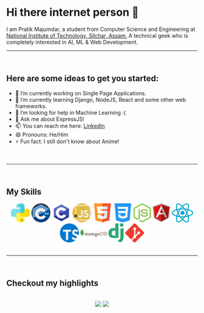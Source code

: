 # Hi there internet person 👋

I am Pratik Majumdar, a student from Computer Science and Engineering at [National Institute of Technology, Silchar, Assam.](https://www.nits.ac.in) A technical geek who is completely interested in AI, ML & Web Development.
<br>
<hr>
<br>

## Here are some ideas to get you started:

- 🔭 I’m currently working on Single Page Applications.
- 🌱 I’m currently learning Django, NodeJS, React and some other web frameworks.
- 🤔 I’m looking for help in Machine Learning :(
- 💬 Ask me about ExpressJS!
- 📫 You can reach me here: [LinkedIn](https://www.linkedin.com/in/codadept/)
- 😄 Pronouns: He/Him
- ⚡ Fun fact: I still don't know about Anime!
<br>
<hr>
<br>

## My Skills

<div align="center" width=100%>
    <img title="Python" height="50" src="./icons/python.svg">
    <img title="C++" height="50" src="./icons/cpp.svg">
    <img title="C" height="50" src="./icons/c-programming.svg">
    <img title="JavaScript" height="50" src="./icons/javascript.svg">
    <img title="HTML" height="50" src="./icons/html5.svg">
    <img title="CSS" height="50" src="./icons/css-3.svg">
    <img title="NodeJS" height="50" src="./icons/nodejs.svg">
    <img title="Angular" height="50" src="./icons/angular.svg">
    <img title="React" height="50" src="./icons/react.png">
    <img title="TypeScript" height="50" src="./icons/typescript.svg">
    <img title="MongoDB" height="50" src="./icons/mongodb.svg">
    <img title="Django" height="50" src="./icons/django.svg">
    <img title="Git" height="50" src="./icons/git.png">
</div>
<br>
<hr>
<br>

## Checkout my highlights

<br>

<div align="center" width="100%">
    <img height="150" src="https://github-readme-stats.vercel.app/api/top-langs/?username=codadept&layout=compact&theme=dracula">
    <img height="150" src="https://github-readme-stats.vercel.app/api?username=codadept&show_icons=true&theme=dracula&count_private=t&hide=stars">
</div>